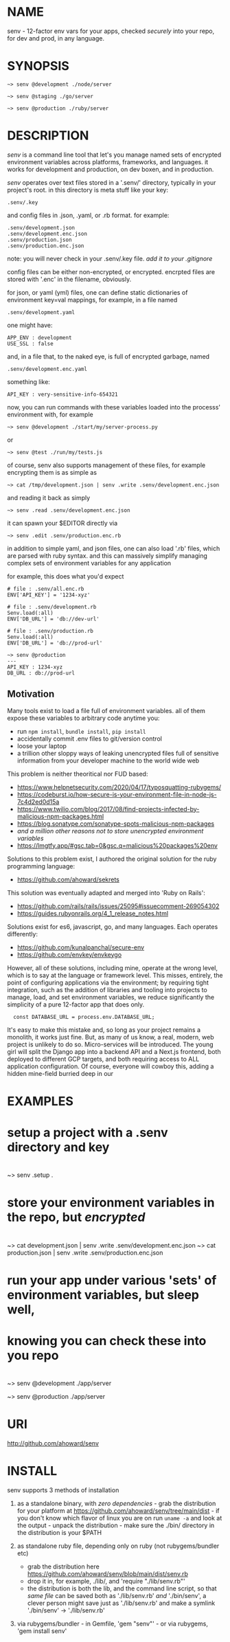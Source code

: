 NAME
====
senv - 12-factor env vars for your apps, checked *securely* into your repo, for dev and prod, in any language.

SYNOPSIS
========
    ~> senv @development ./node/server

    ~> senv @staging ./go/server

    ~> senv @production ./ruby/server


DESCRIPTION
===========

*senv* is a command line tool that let's you manage named sets of encrypted
environment variables across platforms, frameworks, and languages.  it works
for development and production, on dev boxen, and in production.

*senv* operates over text files stored in a '.senv/' directory, typically in
your project's root.  in this directory is meta stuff like your key:

    .senv/.key

and config files in .json, .yaml, or .rb format.  for example:

    .senv/development.json
    .senv/development.enc.json
    .senv/production.json
    .senv/production.enc.json

note: you will never check in your .senv/.key file.  *add it to your .gitignore*

config files can be either non-encrypted, or encrypted.  encrpted files are
stored with '.enc' in the filename, obviously.

for json, or yaml (yml) files, one can define static dictionaries of
environment key=val mappings, for example, in a file named

    .senv/development.yaml

one might have:

    APP_ENV : development
    USE_SSL : false

and, in a file that, to the naked eye, is full of encrypted garbage, named

    .senv/development.enc.yaml

something like: 

    API_KEY : very-sensitive-info-654321

now, you can run commands with these variables loaded into the processs'
environment with, for example

    ~> senv @development ./start/my/server-process.py

or

    ~> senv @test ./run/my/tests.js

of course, senv also supports management of these files, for example
encrypting them is as simple as

    ~> cat /tmp/development.json | senv .write .senv/development.enc.json

and reading it back as simply

    ~> senv .read .senv/development.enc.json

it can spawn your $EDITOR directly via

    ~> senv .edit .senv/production.enc.rb

in addition to simple yaml, and json files, one can also load '.rb' files,
which are parsed with ruby syntax.  and this can massively simplify managing
complex sets of environment variables for any application

for example, this does what you'd expect

    # file : .senv/all.enc.rb
    ENV['API_KEY'] = '1234-xyz'

    # file : .senv/development.rb
    Senv.load(:all)
    ENV['DB_URL'] = 'db://dev-url'

    # file : .senv/production.rb
    Senv.load(:all)
    ENV['DB_URL'] = 'db://prod-url'

    ~> senv @production
    ---
    API_KEY : 1234-xyz
    DB_URL : db://prod-url





Motivation
----------
Many tools exist to load a file full of environment variables.  all of them
expose these variables to arbitrary code anytime you:

* run `npm install`, `bundle install`, `pip install`
* accidentally commit .env files to git/version control
* loose your laptop
* a trillion other sloppy ways of leaking unencrypted files full of sensitive
  information from your developer machine to the world wide web

This problem is neither theoritical nor FUD based:

* https://www.helpnetsecurity.com/2020/04/17/typosquatting-rubygems/
* https://codeburst.io/how-secure-is-your-environment-file-in-node-js-7c4d2ed0d15a 
* https://www.twilio.com/blog/2017/08/find-projects-infected-by-malicious-npm-packages.html
* https://blog.sonatype.com/sonatype-spots-malicious-npm-packages
* *and a million other reasons not to store unencrypted environment variables*
* https://lmgtfy.app/#gsc.tab=0&gsc.q=malicious%20packages%20env

Solutions to this problem exist, I authored the original solution for the ruby
programming language:

* https://github.com/ahoward/sekrets

This solution was eventually adapted and merged into 'Ruby on Rails':

* https://github.com/rails/rails/issues/25095#issuecomment-269054302
* https://guides.rubyonrails.org/4_1_release_notes.html

Solutions exist for es6, javascript, go, and many languages.  Each operates
differently:

* https://github.com/kunalpanchal/secure-env
* https://github.com/envkey/envkeygo

However, all of these solutions, including mine, operate at the wrong level,
which is to say at the language or framework level.  This misses, entirely,
the point of configuring applications via the environment; by requiring tight
integration, such as the addition of libraries and tooling into projects to
manage, load, and set environment variables, we reduce significantly the
simplicity of a pure 12-factor app that does only.


```
  const DATABASE_URL = process.env.DATABASE_URL;

```

It's easy to make this mistake and, so long as your project remains a
monolith, it works just fine.  But, as many of us know, a real, modern, web
project is unlikely to do so.  Micro-services will be introduced.  The young
girl will split the Django app into a backend API and a Next.js frontend, both
deployed to different GCP targets, and both requiring access to ALL
application configuration.   Of course, everyone will cowboy this, adding a
hidden mine-field burried deep in our 



EXAMPLES
========
# setup a project with a .senv directory and key
#
  ~> senv .setup .

# store your environment variables in the repo, but _encrypted_
#
  ~> cat development.json | senv .write .senv/development.enc.json 
  ~> cat production.json | senv .write .senv/production.enc.json 

# run your app under various 'sets' of environment variables, but sleep well,
# knowing you can check these into you repo
#
  ~> senv @development ./app/server

  ~> senv @production ./app/server

URI
===
  http://github.com/ahoward/senv

INSTALL
=======
  senv supports 3 methods of installation

  1. as a standalone binary, with *zero dependencies*
    - grab the distribution for your platform at https://github.com/ahoward/senv/tree/main/dist
    - if you don't know which flavor of linux you are on run `uname -a` and
      look at the output
    - unpack the distribution
    - make sure the ./bin/ directory in the distribution is your $PATH

  2. as standalone ruby file, depending only on ruby (not rubygems/bundler etc)
     - grab the distribution here https://github.com/ahoward/senv/blob/main/dist/senv.rb
     - drop it in, for example, ./lib/, and 'require "./lib/senv.rb"'
     - the distribution is both the lib, and the command line script, so that
       *same file* can be saved both as './lib/senv.rb' *and* './bin/senv', a
       clever person might save just as './lib/senv.rb' and make a symlink
       './bin/senv' -> './lib/senv.rb'

  3. via rubygems/bundler
    - in Gemfile, 'gem "senv"'
    - or via rubygems, 'gem install senv'
